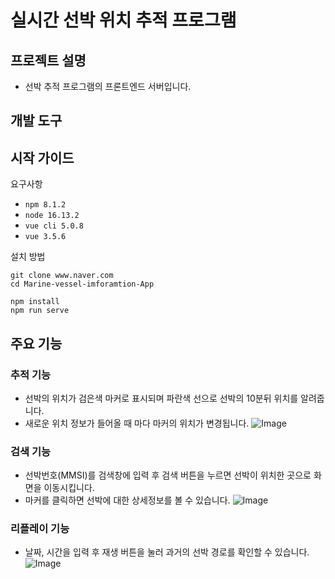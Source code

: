 # 실시간 선박 위치 추적 프로그램


## 프로젝트 설명
- 선박 추적 프로그램의 프론트엔드 서버입니다.

## 개발 도구

## 시작 가이드
요구사항
- `npm 8.1.2`
- `node 16.13.2`
- `vue cli 5.0.8`
- `vue 3.5.6`

설치 방법
```
git clone www.naver.com  
cd Marine-vessel-imforamtion-App
```
```    
npm install
npm run serve
```

## 주요 기능
### 추적 기능
- 선박의 위치가 검은색 마커로 표시되며 파란색 선으로 선박의 10분뒤 위치를 알려줍니다.
- 새로운 위치 정보가 들어올 때 마다 마커의 위치가 변경됩니다.
![Image](https://github.com/user-attachments/assets/088d9dbf-1b16-4827-9f1d-6a69e13e3a95)

### 검색 기능
- 선박번호(MMSI)를 검색창에 입력 후 검색 버튼을 누르면 선박이 위치한 곳으로 화면을 이동시킵니다.
- 마커를 클릭하면 선박에 대한 상세정보를 볼 수 있습니다.
![Image](https://github.com/user-attachments/assets/186752a2-506e-426f-8f8b-899772e7682d)

### 리플레이 기능
- 날짜, 시간을 입력 후 재생 버튼을 눌러 과거의 선박 경로를 확인할 수 있습니다.
![Image](https://github.com/user-attachments/assets/03120119-992e-4074-a9aa-b8ab4cfb21a1)
